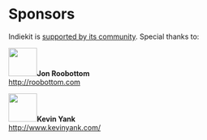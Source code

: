 # Sponsors

Indiekit is [supported by its community](https://github.com/sponsors/getindiekit). Special thanks to:

<!-- sponsors-website --><p class="sponsor"><img src="https://github.com/roobottom.png?size=112" alt="" height="56" width="56"><b>Jon Roobottom</b><br><a href="http://roobottom.com">http://roobottom.com</a></p><p class="sponsor"><img src="https://github.com/sentience.png?size=112" alt="" height="56" width="56"><b>Kevin Yank</b><br><a href="http://www.kevinyank.com/">http://www.kevinyank.com/</a></p><!-- sponsors-website -->
